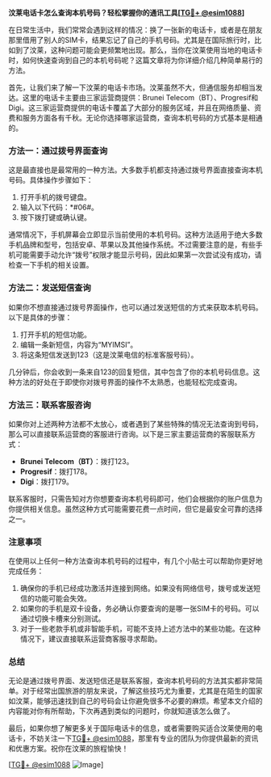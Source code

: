 **汶莱电话卡怎么查询本机号码？轻松掌握你的通讯工具[[TG💪+ @esim1088](https://t.me/s/esim1088)]**

在日常生活中，我们常常会遇到这样的情况：换了一张新的电话卡，或者是在朋友那里借用了别人的SIM卡，结果忘记了自己的手机号码。尤其是在国际旅行时，比如到了汶莱，这种问题可能会更频繁地出现。那么，当你在汶莱使用当地的电话卡时，如何快速查询到自己的本机号码呢？这篇文章将为你详细介绍几种简单易行的方法。

首先，让我们来了解一下汶莱的电话卡市场。汶莱虽然不大，但通信服务却相当发达。这里的电话卡主要由三家运营商提供：Brunei Telecom（BT）、Progresif和Digi。这三家运营商提供的电话卡覆盖了大部分的服务区域，并且在网络质量、资费和服务方面各有千秋。无论你选择哪家运营商，查询本机号码的方式基本是相通的。

### 方法一：通过拨号界面查询

这是最直接也是最常用的一种方法。大多数手机都支持通过拨号界面直接查询本机号码。具体操作步骤如下：

1. 打开手机的拨号键盘。
2. 输入以下代码：*#06#。
3. 按下拨打键或确认键。

通常情况下，手机屏幕会立即显示当前使用的本机号码。这种方法适用于绝大多数手机品牌和型号，包括安卓、苹果以及其他操作系统。不过需要注意的是，有些手机可能需要手动允许“拨号”权限才能显示号码，因此如果第一次尝试没有成功，请检查一下手机的相关设置。

### 方法二：发送短信查询

如果你不想直接通过拨号界面操作，也可以通过发送短信的方式来获取本机号码。以下是具体的步骤：

1. 打开手机的短信功能。
2. 编辑一条新短信，内容为“MYIMSI”。
3. 将这条短信发送到123（这是汶莱电信的标准客服号码）。

几分钟后，你会收到一条来自123的回复短信，其中包含了你的本机号码信息。这种方法的好处在于即使你对拨号界面的操作不太熟悉，也能轻松完成查询。

### 方法三：联系客服咨询

如果你对上述两种方法都不太放心，或者遇到了某些特殊的情况无法查询到号码，那么可以直接联系运营商的客服进行咨询。以下是三家主要运营商的客服联系方式：

- **Brunei Telecom（BT）**：拨打123。
- **Progresif**：拨打178。
- **Digi**：拨打179。

联系客服时，只需告知对方你想要查询本机号码即可，他们会根据你的账户信息为你提供相关信息。虽然这种方式可能需要花费一点时间，但它是最安全可靠的选择之一。

### 注意事项

在使用以上任何一种方法查询本机号码的过程中，有几个小贴士可以帮助你更好地完成任务：

1. 确保你的手机已经成功激活并连接到网络。如果没有网络信号，拨号或发送短信的功能可能会失效。
2. 如果你的手机是双卡设备，务必确认你要查询的是哪一张SIM卡的号码。可以通过切换卡槽来分别测试。
3. 对于一些老款手机或非智能手机，可能不支持上述方法中的某些功能。在这种情况下，建议直接联系运营商客服寻求帮助。

### 总结

无论是通过拨号界面、发送短信还是联系客服，查询本机号码的方法其实都非常简单。对于经常出国旅游的朋友来说，了解这些技巧尤为重要，尤其是在陌生的国家如汶莱，能够迅速找到自己的号码会让你避免很多不必要的麻烦。希望本文介绍的内容能对你有所帮助，下次再遇到类似的问题时，你就知道该怎么做了。

最后，如果你想了解更多关于国际电话卡的信息，或者需要购买适合汶莱使用的电话卡，不妨关注一下[TG💪+ @esim1088](https://t.me/s/esim1088)，那里有专业的团队为你提供最新的资讯和优惠方案。祝你在汶莱的旅程愉快！

[[TG💪+ @esim1088](https://t.me/s/esim1088) ![Image](https://i.postimg.cc/4NQfJmqS/Snipaste-2025-05-13-00-14-12.png)]
